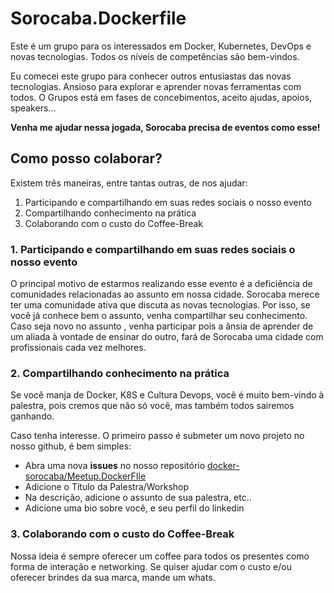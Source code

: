 # Sorocaba.Dockerfile

Este é um grupo para os interessados ​​em Docker, Kubernetes, DevOps e novas tecnologias. Todos os níveis de competências são bem-vindos.

Eu comecei este grupo para conhecer outros entusiastas das novas tecnologias.  Ansioso para explorar e aprender novas ferramentas com todos.  O Grupos está em fases de concebimentos, aceito ajudas, apoios, speakers...  

**Venha me ajudar nessa jogada, Sorocaba precisa de eventos como esse!**

## Como posso colaborar?

Existem três maneiras, entre tantas outras, de nos ajudar:

1. Participando e compartilhando em suas redes sociais o nosso evento
2. Compartilhando conhecimento na prática
3. Colaborando com o custo do Coffee-Break

### 1. Participando e compartilhando em suas redes sociais o nosso evento

O principal motivo de estarmos realizando esse evento é a deficiência de comunidades relacionadas ao assunto em nossa cidade. Sorocaba merece ter uma comunidade ativa que discuta as novas tecnologias.
Por isso, se você já conhece bem o assunto, venha compartilhar seu conhecimento. Caso seja novo no assunto , venha participar pois a ânsia de aprender de um aliada à vontade de ensinar do outro, fará de Sorocaba uma cidade com profissionais cada vez melhores.

### 2. Compartilhando conhecimento na prática

Se você  manja de Docker, K8S e Cultura Devops, você é muito bem-vindo à palestra, pois cremos que não só você, mas também todos sairemos ganhando.

Caso tenha interesse. O primeiro passo é submeter um novo projeto no nosso github, é bem simples:

- Abra uma nova **issues** no nosso repositório [docker-sorocaba/Meetup.DockerFIle](https://github.com/docker-sorocaba/Meetup.DockerFIle)
- Adicione o Título da Palestra/Workshop
- Na descrição, adicione o assunto de sua palestra, etc..
- Adicione uma bio sobre você, e seu perfil do linkedin

### 3. Colaborando com o custo do Coffee-Break

Nossa ideia é sempre oferecer um coffee para todos os presentes como forma de interação e networking. Se quiser ajudar com o custo e/ou oferecer brindes da sua marca, mande um whats.